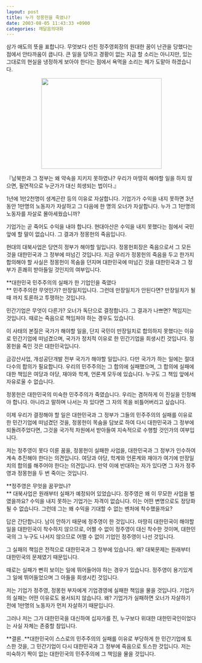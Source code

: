 ```yaml
---
layout: post
title: 누가 정몽헌을 죽였나?
date: 2003-08-05 11:43:33 +0900
categories: 깨달음의대화
---
```

삼가 애도의 뜻을 표합니다. 무엇보다 선친 정주영회장의 원대한 꿈이 난관을 당했다는 점에서 안타까움이 큽니다. 큰 일을 당하고 경황이 없는 지금 할 소리는 아니지만, 있는 그대로의 현실을 냉정하게 보아야 한다는 점에서 욕먹을 소리는 제가 도맡아 하겠습니다. 

<p align="center">
  <img src="http://drkimz.com/technote/board/KDR/upimg/1059627792.jpg" width="319" height="240" border="0" />
</p>

<p align="left">
  『남북한과 그 정부는 왜 약속을 지키지 못하였나? 우리가 마땅히 해야할 일을 하지 않으면, 필연적으로 누군가가 대신 희생되는 법이다.』
</p>

1년에 1만2천명이 생계곤란 등의 이유로 자살합니다. 기업가가 수익을 내지 못하면 3년 동안 1만명의 노동자가 자살하고 그 다음에 한 명의 오너가 자살합니다. 누가 그 1만명의 노동자를 자살로 몰아세웠습니까? 

기업가는 곧 죽어도 수익을 내야 합니다. 현대아산은 수익을 내지 못했다는 점에서 국민 앞에 할 말이 없습니다. 그 결과가 정몽헌의 죽음입니다. 

현대의 대북사업은 당연히 정부가 해야할 일입니다. 정몽헌회장은 죽음으로서 그 모든 것을 대한민국과 그 정부에 떠넘긴 것입니다. 지금 우리가 정몽헌의 죽음을 두고 한가지 합의해야 할 사실은 정몽헌이 목숨을 던지며 대한민국에 떠넘긴 것을 대한민국과 그 정부가 흔쾌히 받아들일 것인지의 여부입니다.

**대한민국 민주주의의 실패가 한 기업인을 죽였다  
** 민주주의란 무엇인가? 만장일치입니다. 그런데 만장일치가 안된다면? 만장일치가 될 때 까지 토론하고 투쟁하는 것입니다. 

민간기업은 무엇이 다른가? 오너가 독단으로 결정합니다. 그 결과가 나쁘면? 책임지는 것입니다. 때로는 죽음으로 책임져야 하는 경우도 있습니다. 

이 사태의 본질은 국가가 해야할 일을, 단지 국민이 만장일치로 합의하지 못했다는 이유로 민간기업에 떠넘겼으며, 국가가 정치적 이유로 한 민간기업을 희생시킨 것입니다. 정몽헌을 죽인 것은 대한민국입니다. 

금강산사업, 개성공단개발 전부 국가가 해야할 일입니다. 다만 국가가 하는 일에는 절대 다수의 합의가 필요합니다. 우리의 민주주의는 그 합의에 실패했으며, 그 합의에 실패에 대한 책임은 여당과 야당, 재야와 학계, 언론계 모두에 있습니다. 누구도 그 책임 앞에서 자유로울 수 없습니다. 

정몽헌은 대한민국의 미숙한 민주주의가 죽였습니다. 우리는 겸허하게 이 진실을 인정해야 합니다. 아니라고 말하며 나서는 자 있다면 그 자의 목을 비틀어버리고 싶습니다. 

이제 우리가 결정해야 할 일은 대한민국과 그 정부가 그들의 민주주의의 실패를 이유로 한 민간기업에 떠넘겼던 것을, 정몽헌이 목숨을 담보로 하여 다시 대한민국과 그 정부에 되돌려주었다면, 그것을 국가적 차원에서 받아들여 지속적으로 수행할 것인가의 여부입니다. 

저는 정주영이 못다 이룬 꿈을, 정몽헌이 실패한 사업을, 대한민국과 그 정부가 인수하여 계속 추진해야 한다는 의견입니다. 여당과 야당, 학계와 언론계와 재야가 여기에 만장일치의 합의를 해주어야 한다는 의견입니다. 만약 이에 반대하는 자가 있다면 그 자가 정주영과 정몽헌을 두 번 죽이는 것입니다. 

**정주영은 무엇을 꿈꾸었나?  
** 대북사업은 원래부터 실패가 예정되어 있었습니다. 정주영은 왜 이 무모한 사업을 벌였을까요? 수익을 내지 못하는 기업가는 자격이 없습니다. 이는 어떤 변명으로도 정당화될 수 없습니다. 그런데 그는 왜 수익을 기대할 수 없는 벤처에 착수했을까요? 

답은 간단합니다. 남이 안하기 때문에 정주영이 한 것입니다. 마땅히 대한민국이 해야할 일을 대한민국이 착수하지 않으므로, 어쩔 수 없이 정주영이 대신 착수한 것이며, 대한민국의 그 누구도 나서지 않으므로 어쩔 수 없이 기업인 정주영이 나선 것입니다.

그 실패의 책임은 전적으로 대한민국과 그 정부에 있습니다. 왜? 대북문제는 원래부터 대한민국의 문제였기 때문입니다. 

때로는 실패가 뻔히 보이는 일에 뛰어들어야 하는 경우가 있습니다. 정주영이 용기있게 그 일에 뛰어들었으며 그 아들을 희생시킨 것입니다. 

저는 기업가 정주영, 정몽헌 부자에게 기업경영에 실패한 책임을 물을 것입니다. 기업가의 실패는 어떤 이유로도 용서되지 않습니다. 왜? 기업가가 실패하면 오너가 자살하기 전에 1만명의 노동자가 먼저 자살하기 때문입니다. 

그러나 저는 그가 대한민국을 대신하여 십자가를 진, 누구보다 위대한 대한민국인이었다는 사실 자체는 존중할 참입니다. 

**결론..**대한민국이 스스로의 민주주의의 실패를 이유로 부당하게 한 민간기업에 토스한 것을, 그 민간기업이 다시 대한민국과 그 정부에 죽음으로 토스한 것입니다. 저는 미숙하기 짝이 없는 대한민국의 민주주의에 그 책임을 물을 것입니다.
